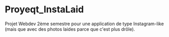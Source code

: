 # Proyeqt_InstaLaid
Projet Webdev 2ème semestre pour une application de type Instagram-like (mais que avec des photos laides parce que c'est plus drôle).

